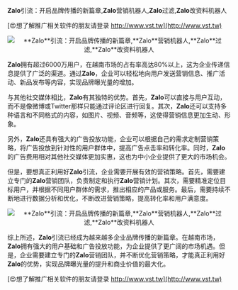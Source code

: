 **Zalo**引流：开启品牌传播的新篇章,**Zalo**营销机器人,**Zalo**过滤,**Zalo**改资料机器人

[😍想了解推广相关软件的朋友请登录 http://www.vst.tw](http://www.vst.tw)

 <center><img src="https://vst.tw/MP4/tuiguang/png/3.png" alt="**Zalo**引流：开启品牌传播的新篇章,**Zalo**营销机器人,**Zalo**过滤,**Zalo**改资料机器人"></center>

**Zalo**拥有超过6000万用户，在越南市场的占有率高达80%以上，这为企业传递信息提供了广泛的渠道。通过**Zalo**，企业可以轻松地向用户发送营销信息、推广活动、新品发布等内容，实现品牌曝光量的增加。

与其他社交媒体相比，**Zalo**有其独特的优势。首先，**Zalo**可以直接与用户互动，而不是像微博或Twitter那样只能通过评论区进行回复。其次，**Zalo**还可以支持多种语言和不同格式的内容，如图片、视频、音频等，这使得营销信息更加生动、形象。

另外，**Zalo**还具有强大的广告投放功能，企业可以根据自己的需求定制营销策略，将广告投放到针对性的用户群体中，提高广告点击率和转化率。同时，**Zalo**的广告费用相对其他社交媒体更加实惠，这也为中小企业提供了更大的市场机会。

但是，要想真正利用好**Zalo**引流，企业需要开展有效的营销策略。首先，需要建立专门的**Zalo**营销团队，负责制定和执行**Zalo**营销计划。其次，需要精准定位目标用户，并根据不同用户群体的需求，推出相应的产品或服务。最后，需要持续不断地进行数据分析和优化，不断改进营销策略，提高转化率和用户满意度。

 <center><img src="https://vst.tw/MP4/tuiguang/png/7.png" alt="**Zalo**引流：开启品牌传播的新篇章,**Zalo**营销机器人,**Zalo**过滤,**Zalo**改资料机器人"></center>

综上所述，**Zalo**引流已经成为越来越多企业品牌传播的新篇章。在越南市场，**Zalo**拥有强大的用户基础和广告投放功能，为企业提供了更广阔的市场机遇。但是，企业需要建立专门的**Zalo**营销团队，并不断优化营销策略，才能真正利用好**Zalo**的优势，实现品牌曝光量的提升和商业价值的最大化。

[😍想了解推广相关软件的朋友请登录 http://www.vst.tw](http://www.vst.tw)



